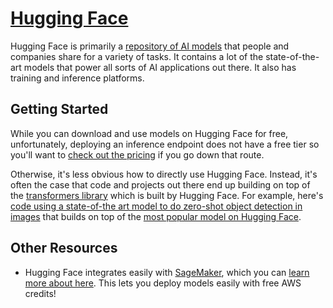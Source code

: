 # [Hugging Face](https://huggingface.co/)

Hugging Face is primarily a [repository of AI models](https://huggingface.co/models) that people and companies share for a variety of tasks. It contains a lot of the state-of-the-art models that power all sorts of AI applications out there. It also has training and inference platforms.

## Getting Started

While you can download and use models on Hugging Face for free, unfortunately, deploying an inference endpoint does not have a free tier so you'll want to [check out the pricing](https://huggingface.co/pricing) if you go down that route.

Otherwise, it's less obvious how to directly use Hugging Face. Instead, it's often the case that code and projects out there end up building on top of the [transformers library](https://pypi.org/project/transformers/) which is built by Hugging Face. For example, here's [code using a state-of-the art model to do zero-shot object detection in images](https://colab.research.google.com/github/roboflow-ai/notebooks/blob/main/notebooks/zero-shot-object-detection-with-grounding-dino.ipynb#scrollTo=psf2DLyLlXvs) that builds on top of the [most popular model on Hugging Face](https://huggingface.co/facebook/dino-vitb16).

## Other Resources

- Hugging Face integrates easily with [SageMaker](../sagemaker/README.md), which you can [learn more about here](https://huggingface.co/docs/sagemaker/inference). This lets you deploy models easily with free AWS credits!
